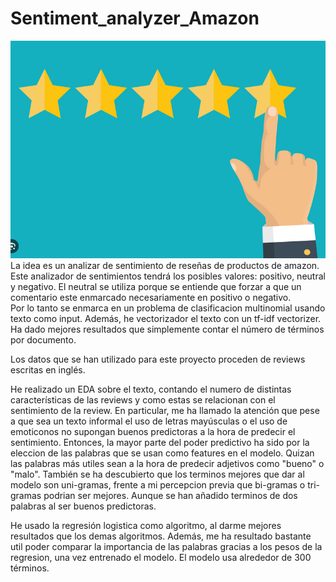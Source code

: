 # Sentiment_analyzer_Amazon

![](https://github.com/adryCrespo/Sentiment_analyzer_Amazon/blob/main/imagen.png)
 La idea es un analizar de sentimiento de reseñas de productos de amazon. Este analizador de sentimientos tendrá los posibles valores: positivo, neutral y negativo. El neutral se utiliza porque se entiende que forzar a que un comentario este enmarcado necesariamente en positivo o negativo.  
 Por lo tanto se enmarca en un problema de clasificacion multinomial usando texto como input.
Además, he vectorizador el texto con un tf-idf vectorizer. Ha dado mejores resultados que simplemente contar el número de términos por documento.

Los datos que se han utilizado para este proyecto proceden de reviews escritas en inglés.


He realizado un EDA sobre el texto, contando el numero de distintas características de las reviews y como estas se relacionan con el sentimiento de la review. En particular, me ha llamado la atención que pese a que sea un texto informal el uso de letras mayúsculas o el uso de emoticonos no supongan buenos predictoras a la hora de predecir el sentimiento.
Entonces, la mayor parte del poder predictivo ha sido por la eleccion de las palabras que se usan como features en el modelo. Quizan las palabras más utiles sean a la hora de predecir adjetivos como "bueno" o "malo".
También se ha descubierto que los terminos mejores que dar al modelo son uni-gramas, frente a mi percepcion previa que bi-gramas o tri-gramas podrian ser mejores. Aunque se han añadido terminos de dos palabras al ser buenos predictoras.

He usado la regresión logistica como algoritmo, al darme mejores resultados que los demas algoritmos. Además, me ha resultado bastante util poder comparar la importancia de las palabras gracias a los pesos de la regresion, una vez entrenado el modelo.
El modelo usa alrededor de 300 términos.





